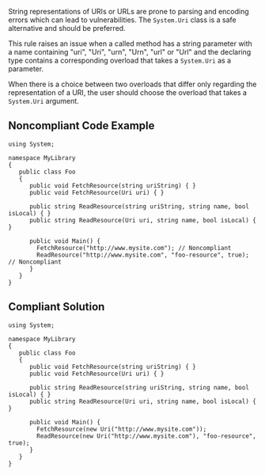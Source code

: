 String representations of URIs or URLs are prone to parsing and encoding errors which can lead to vulnerabilities. The `System.Uri` class is a safe alternative and should be preferred.
 
This rule raises an issue when a called method has a string parameter with a name containing "uri", "Uri", "urn", "Urn", "url" or "Url" and the declaring type contains a corresponding overload that takes a `System.Uri` as a parameter.
 
When there is a choice between two overloads that differ only regarding the representation of a URI, the user should choose the overload that takes a `System.Uri` argument.
 
## Noncompliant Code Example

    using System;
    
    namespace MyLibrary
    {
       public class Foo
       {
          public void FetchResource(string uriString) { }
          public void FetchResource(Uri uri) { }
    
          public string ReadResource(string uriString, string name, bool isLocal) { }
          public string ReadResource(Uri uri, string name, bool isLocal) { }
    
          public void Main() {
            FetchResource("http://www.mysite.com"); // Noncompliant
            ReadResource("http://www.mysite.com", "foo-resource", true); // Noncompliant
          }
       }
    }

## Compliant Solution

    using System;
    
    namespace MyLibrary
    {
       public class Foo
       {
          public void FetchResource(string uriString) { }
          public void FetchResource(Uri uri) { }
    
          public string ReadResource(string uriString, string name, bool isLocal) { }
          public string ReadResource(Uri uri, string name, bool isLocal) { }
    
          public void Main() {
            FetchResource(new Uri("http://www.mysite.com"));
            ReadResource(new Uri("http://www.mysite.com"), "foo-resource", true);
          }
       }
    }